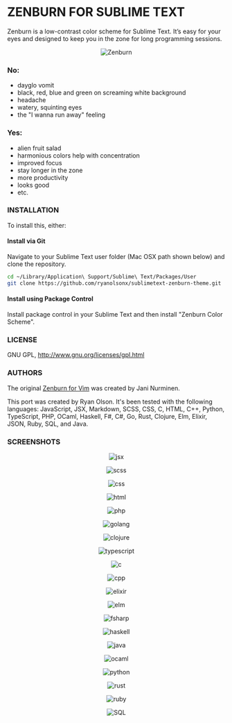 # ZENBURN FOR SUBLIME TEXT

Zenburn is a low-contrast color scheme for Sublime Text. It’s easy for your eyes and designed to keep you in the zone for long programming sessions.

<p align="center">
  <img src="https://github.com/ryanolsonx/sublimetext-zenburn-theme/raw/master/screenshots/full.png" alt="Zenburn" />
</p>

### No:

  - dayglo vomit
  - black, red, blue and green on screaming white background
  - headache
  - watery, squinting eyes
  - the "I wanna run away" feeling

### Yes:

  + alien fruit salad
  + harmonious colors help with concentration
  + improved focus
  + stay longer in the zone
  + more productivity
  + looks good
  + etc.

### INSTALLATION

To install this, either:

#### Install via Git

Navigate to your Sublime Text user folder (Mac OSX path shown below) and clone the repository.

```bash
cd ~/Library/Application\ Support/Sublime\ Text/Packages/User
git clone https://github.com/ryanolsonx/sublimetext-zenburn-theme.git
```

#### Install using Package Control

Install package control in your Sublime Text and then install "Zenburn Color Scheme".

### LICENSE

GNU GPL, http://www.gnu.org/licenses/gpl.html

### AUTHORS

The original [Zenburn for Vim](https://github.com/jnurmine/Zenburn/) was created by Jani Nurminen.

This port was created by Ryan Olson. It's been tested with the following languages: JavaScript, JSX, Markdown, SCSS, CSS, C, HTML, C++, Python, TypeScript, PHP, OCaml, Haskell, F#, C#, Go, Rust, Clojure, Elm, Elixir, JSON, Ruby, SQL, and Java.

### SCREENSHOTS

<p align="center"><img src="https://github.com/ryanolsonx/sublimetext-zenburn-theme/raw/master/screenshots/jsx.png" alt="jsx" /></p>
<p align="center"><img src="https://github.com/ryanolsonx/sublimetext-zenburn-theme/raw/master/screenshots/scss.png" alt="scss" /></p>
<p align="center"><img src="https://github.com/ryanolsonx/sublimetext-zenburn-theme/raw/master/screenshots/css.png" alt="css" /></p>
<p align="center"><img src="https://github.com/ryanolsonx/sublimetext-zenburn-theme/raw/master/screenshots/html.png" alt="html" /></p>
<p align="center"><img src="https://github.com/ryanolsonx/sublimetext-zenburn-theme/raw/master/screenshots/php.png" alt="php" /></p>
<p align="center"><img src="https://github.com/ryanolsonx/sublimetext-zenburn-theme/raw/master/screenshots/golang.png" alt="golang" /></p>
<p align="center"><img src="https://github.com/ryanolsonx/sublimetext-zenburn-theme/raw/master/screenshots/clojure.png" alt="clojure" /></p>
<p align="center"><img src="https://github.com/ryanolsonx/sublimetext-zenburn-theme/raw/master/screenshots/typescript.png" alt="typescript" /></p>
<p align="center"><img src="https://github.com/ryanolsonx/sublimetext-zenburn-theme/raw/master/screenshots/c.png" alt="c" /></p>
<p align="center"><img src="https://github.com/ryanolsonx/sublimetext-zenburn-theme/raw/master/screenshots/cpp.png" alt="cpp" /></p>
<p align="center"><img src="https://github.com/ryanolsonx/sublimetext-zenburn-theme/raw/master/screenshots/elixir.png" alt="elixir" /></p>
<p align="center"><img src="https://github.com/ryanolsonx/sublimetext-zenburn-theme/raw/master/screenshots/elm.png" alt="elm" /></p>
<p align="center"><img src="https://github.com/ryanolsonx/sublimetext-zenburn-theme/raw/master/screenshots/fsharp.png" alt="fsharp" /></p>
<p align="center"><img src="https://github.com/ryanolsonx/sublimetext-zenburn-theme/raw/master/screenshots/haskell.png" alt="haskell" /></p>
<p align="center"><img src="https://github.com/ryanolsonx/sublimetext-zenburn-theme/raw/master/screenshots/java.png" alt="java" /></p>
<p align="center"><img src="https://github.com/ryanolsonx/sublimetext-zenburn-theme/raw/master/screenshots/ocaml.png" alt="ocaml" /></p>
<p align="center"><img src="https://github.com/ryanolsonx/sublimetext-zenburn-theme/raw/master/screenshots/python.png" alt="python" /></p>
<p align="center"><img src="https://github.com/ryanolsonx/sublimetext-zenburn-theme/raw/master/screenshots/rust.png" alt="rust" /></p>
<p align="center"><img src="https://github.com/ryanolsonx/sublimetext-zenburn-theme/raw/master/screenshots/ruby.png" alt="ruby" /></p>
<p align="center"><img src="https://github.com/ryanolsonx/sublimetext-zenburn-theme/raw/master/screenshots/sql.png" alt="SQL" /></p>
